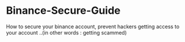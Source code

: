 # Binance-Secure-Guide
How to secure your binance account, prevent hackers getting access to your account ..(in other words : getting scammed) 
